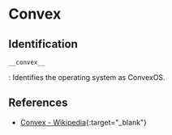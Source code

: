 # Convex

## Identification

`__convex__`

:   Identifies the operating system as ConvexOS.

## References

- [Convex - Wikipedia](http://en.wikipedia.org/wiki/Convex_Computer){:target="_blank"}
